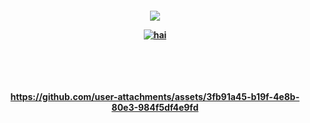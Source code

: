 <p align="center">
<h4 align="center"
  
![](https://komarev.com/ghpvc/?username=MilitaryFashionShow&label=MILKY+WAYS+++&color=000000)

<a href="https://www.last.fm/user/PRHVL"><img src="https://lastfm-recently-played.vercel.app/api?user=PRHVL&footer_style=compact_stats&count=1&width=500&loved=true&header_style=none&bg_color=000000" alt="hai"> <br> </a> <br> <br> <br> 
<br>


https://github.com/user-attachments/assets/3fb91a45-b19f-4e8b-80e3-984f5df4e9fd



